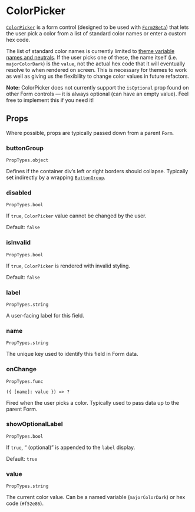 # ColorPicker

[`ColorPicker`](/src/components/Form2Beta/ColorPicker/index.js) is a form control (designed to be used with [`Form2Beta`](/components/Form.md)) that lets the user pick a color from a list of standard color names or enter a custom hex code.

The list of standard color names is currently limited to [theme variable names and neutrals](/src/utils/colorNames.js). If the user picks one of these, the name itself (i.e. `majorColorDark`) is the `value`, not the actual hex code that it will eventually resolve to when rendered on screen. This is necessary for themes to work as well as giving us the flexibility to change color values in future refactors.

**Note:** ColorPicker does not currently support the `isOptional` prop found on other Form controls — it is always optional (can have an empty value). Feel free to implement this if you need it!

## Props

Where possible, props are typically passed down from a parent `Form`.

### buttonGroup
```
PropTypes.object
```
Defines if the container div’s left or right borders should collapse. Typically set indirectly by a wrapping [`ButtonGroup`](/components/ButtonGroup.md).

### disabled
```
PropTypes.bool
```
If `true`, `ColorPicker` value cannot be changed by the user.

Default: `false`

### isInvalid
```
PropTypes.bool
```
If `true`, `ColorPicker` is rendered with invalid styling.

Default: `false`

### label
```
PropTypes.string
```
A user-facing label for this field.

### name
```
PropTypes.string
```
The unique key used to identify this field in Form data.

### onChange
```
PropTypes.func
```
`({ [name]: value }) => ?`

Fired when the user picks a color. Typically used to pass data up to the parent Form.

### showOptionalLabel
```
PropTypes.bool
```
If `true`, “ (optional)” is appended to the `label` display.

Default: `true`

### value
```
PropTypes.string
```
The current color value. Can be a named variable (`majorColorDark`) or hex code (`#f52e86`).
